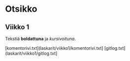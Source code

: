 # Otsikko
## Viikko 1
Tekstiä **boldattuna** ja *kursivoituna*.

[komentorivi.txt](laskarit/viikko1/komentorivi.txt]
[gitlog.txt](laskarit/viikko1/gitlog.txt]
